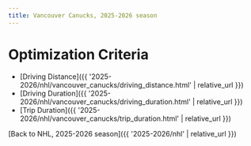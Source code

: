 ```yaml
---
title: Vancouver Canucks, 2025-2026 season
---
```


# Optimization Criteria
- [Driving Distance]({{ '2025-2026/nhl/vancouver_canucks/driving_distance.html' | relative_url }})
- [Driving Duration]({{ '2025-2026/nhl/vancouver_canucks/driving_duration.html' | relative_url }})
- [Trip Duration]({{ '2025-2026/nhl/vancouver_canucks/trip_duration.html' | relative_url }})

[Back to NHL, 2025-2026 season]({{ '2025-2026/nhl' | relative_url }})
